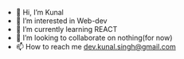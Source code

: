 - 👋 Hi, I’m Kunal
- 👀 I’m interested in Web-dev
- 🌱 I’m currently learning REACT
- 💞️ I’m looking to collaborate on nothing(for now)
- 📫 How to reach me dev.kunal.singh@gmail.com
<!---
the-osiris/the-osiris is a ✨ special ✨ repository because its `README.md` (this file) appears on your GitHub profile.
You can click the Preview link to take a look at your changes.
--->
